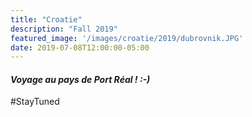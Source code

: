```yaml
---
title: "Croatie"
description: "Fall 2019"
featured_image: '/images/croatie/2019/dubrovnik.JPG'
date: 2019-07-08T12:00:00-05:00
---
```


#### _Voyage au pays de Port Réal ! :-)_

\#StayTuned